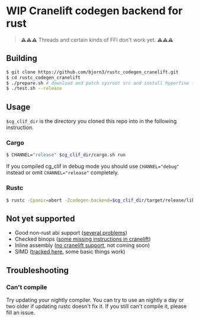 # WIP Cranelift codegen backend for rust

> ⚠⚠⚠ Threads and certain kinds of FFI don't work yet. ⚠⚠⚠

## Building

```bash
$ git clone https://github.com/bjorn3/rustc_codegen_cranelift.git
$ cd rustc_codegen_cranelift
$ ./prepare.sh # download and patch sysroot src and install hyperfine for benchmarking
$ ./test.sh --release
```

## Usage

`$cg_clif_dir` is the directory you cloned this repo into in the following instruction.

### Cargo

```bash
$ CHANNEL="release" $cg_clif_dir/cargo.sh run
```

If you compiled cg_clif in debug mode you should use `CHANNEL="debug"` instead or omit `CHANNEL="release"` completely.

### Rustc

```bash
$ rustc -Cpanic=abort -Zcodegen-backend=$cg_clif_dir/target/release/librustc_codegen_cranelift.so --sysroot $cg_clif_dir/build_sysroot/sysroot my_crate.rs
```


## Not yet supported

* Good non-rust abi support ([several problems](https://github.com/bjorn3/rustc_codegen_cranelift/issues/10))
* Checked binops ([some missing instructions in cranelift](https://github.com/CraneStation/cranelift/issues/460))
* Inline assembly ([no cranelift support](https://github.com/CraneStation/cranelift/issues/444), not coming soon)
* SIMD ([tracked here](https://github.com/bjorn3/rustc_codegen_cranelift/issues/171), some basic things work)

## Troubleshooting

### Can't compile

Try updating your nightly compiler. You can try to use an nightly a day or two older if updating rustc doesn't fix it. If you still can't compile it, please fill an issue.
